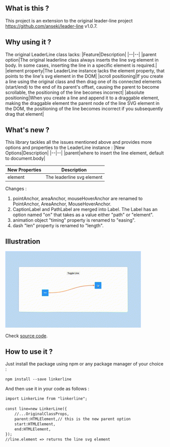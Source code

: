 ## What is this ?
This project is an extension to the original leader-line project https://github.com/anseki/leader-line v1.0.7.

## Why using it ?
The original LeaderLine class lacks:
|Feature|Description|
|--|--|
|parent option|The original leaderline class always inserts the line svg element in body. In some cases, inserting the line in a specific element is required.|
|element property|The LeaderLine instance lacks the element property, that points to the line's svg element in the DOM|
|scroll positioning|If you create a line using the original class and then drag one of its connected elements (start/end) to the end of its parent's offset, causing the parent to become scrollable, the positioning of the line becomes incorrect|
|absolute positioning|When you create a line and append it to a draggable element, making the draggable element the parent node of the line SVG element in the DOM, the positioning of the line becomes incorrect if you subsequently drag that element|

## What's new ?
This library tackles all the issues mentioned above and provides more  options and properties to the LeaderLine instance :
|New Options|Description|
|--|--|
|parent|where to insert the line element, default to document.body|

|New Properties|Description|
|--|--|
|element|The leaderline svg element|

Changes :
 1. pointAnchor, areaAnchor, mouseHoverAnchor are renamed to PointAnchor, AreaAnchor, MouseHoverAnchor.
 2. CaptionLabel and PathLabel are merged into Label. The Label has an option named "on" that takes as a value either "path" or "element".
 3. animation object "timing" property is renamed to "easing".
 4. dash "len" property is renamed to "length".
 
## Illustration
![Illustration](https://github.com/AhmedAyachi/RepoIllustrations/blob/main/LeaderLine/Illustration.gif)

Check [source code](https://github.com/AhmedAyachi/VritraExamples).

## How to use it ?
Just install the package using npm or any package manager of your choice :

    npm install --save linkerline

And then use it in your code as follows : 
	
	import LinkerLine from "linkerline";
	
    const line=new LinkerLine({
	    //...OriginalClassProps,
	    parent:HTMLElement,// this is the new parent option
	    start:HTMLElement,
	    end:HTMLElement,
    });
	//line.element => returns the line svg element